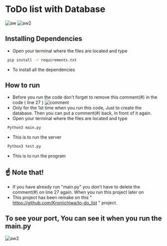 # ToDo list with Database
![aw](https://cdn.discordapp.com/attachments/981070079624097882/1086635468021575741/Screenshot_2566-03-19_at_00.01.15.png?ex=666c3f24&is=666aeda4&hm=d4028703d0106b42f57508058b1b87abde559f6859089fbd90643ee72abe0f66&)
![aw2](https://cdn.discordapp.com/attachments/981070079624097882/1086634140083945543/Screenshot_2566-03-18_at_23.52.06.png?ex=666c3de7&is=666aec67&hm=fa808367b46979950b6ffb7a3fed76001f3b71ef4945cabd1b6aa84164f63be0&)


## Installing Dependencies 

 - Open your terminal where the files are located and type
 ```bash
  pip install -r requirements.txt
```
- To install all the dependencies 

 ## How to run
 - Before you run the code don't forget to remove this comment(#) in the code ( line 27 )
 ![comment](https://cdn.discordapp.com/attachments/981070079624097882/1086634139857473566/Screenshot_2566-03-18_at_23.51.41.png?ex=666c3de7&is=666aec67&hm=976190da4d80c41c4a8d8f4b5e1ad9377eb68a1f2e22a20ca240c19e5ebd8665&)
 - Only for the 1st time when you run this code, Just to create the database. Then you can put a comment(#) back, in front of it again.
 - Open your terminal where the files are located and type
 ```bash
  Python3 main.py 
```
- This is to run the server
 ```bash
  Python3 test.py 
```
- This is to run the program 



## ☝️ Note that!
- If you have already run "main.py" you don't have to delete the comment(#) on line 27 again. When you run this project later on
- This project has been remake on this " https://github.com/Kroniichiwa/to-do_list " project.



## To see your port, You can see it when you run the main.py
![aw2](https://cdn.discordapp.com/attachments/981070079624097882/1085537145214750730/Screenshot_2566-03-15_at_23.16.16.png?ex=666c34bf&is=666ae33f&hm=ecbe18a1a241758774b6e8c059c792f82d5126d4e2881bb3dfd02c1746c2369c&)


